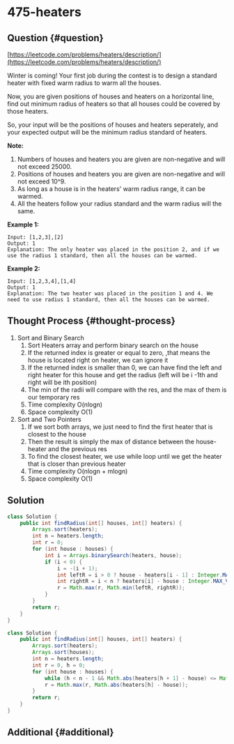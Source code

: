 # 475-heaters

## Question {#question}

[https://leetcode.com/problems/heaters/description/](https://leetcode.com/problems/heaters/description/)

Winter is coming! Your first job during the contest is to design a standard heater with fixed warm radius to warm all the houses.

Now, you are given positions of houses and heaters on a horizontal line, find out minimum radius of heaters so that all houses could be covered by those heaters.

So, your input will be the positions of houses and heaters seperately, and your expected output will be the minimum radius standard of heaters.

**Note:**

1. Numbers of houses and heaters you are given are non-negative and will not exceed 25000.
2. Positions of houses and heaters you are given are non-negative and will not exceed 10^9.
3. As long as a house is in the heaters' warm radius range, it can be warmed.
4. All the heaters follow your radius standard and the warm radius will the same.

**Example 1:**

```text
Input: [1,2,3],[2]
Output: 1
Explanation: The only heater was placed in the position 2, and if we use the radius 1 standard, then all the houses can be warmed.
```

**Example 2:**

```text
Input: [1,2,3,4],[1,4]
Output: 1
Explanation: The two heater was placed in the position 1 and 4. We need to use radius 1 standard, then all the houses can be warmed.
```

## Thought Process {#thought-process}

1. Sort and Binary Search
   1. Sort Heaters array and perform binary search on the house
   2. If the returned index is greater or equal to zero, ,that means the house is located right on heater, we can ignore it
   3. If the returned index is smaller than 0, we can have find the left and right heater for this house and get the radius \(left will be i -1th and right will be ith position\)
   4. The min of the radii will compare with the res, and the max of them is our temporary res
   5. Time complexity O\(nlogn\)
   6. Space complexity O\(1\)
2. Sort and Two Pointers
   1. If we sort both arrays, we just need to find the first heater that is closest to the house
   2. Then the result is simply the max of distance between the house-heater and the previous res
   3. To find the closest heater, we use while loop until we get the heater that is closer than previous heater
   4. Time complexity O\(nlogn + mlogn\)
   5. Space complexity O\(1\)

## Solution

```java
class Solution {
    public int findRadius(int[] houses, int[] heaters) {
        Arrays.sort(heaters);
        int n = heaters.length;
        int r = 0;
        for (int house : houses) {
            int i = Arrays.binarySearch(heaters, house);
            if (i < 0) {
                i = -(i + 1);
                int leftR = i > 0 ? house - heaters[i - 1] : Integer.MAX_VALUE;
                int rightR = i < n ? heaters[i] - house : Integer.MAX_VALUE;
                r = Math.max(r, Math.min(leftR, rightR));
            }
        }
        return r;
    }
}
```

```java
class Solution {
    public int findRadius(int[] houses, int[] heaters) {
        Arrays.sort(heaters);
        Arrays.sort(houses);
        int n = heaters.length;
        int r = 0, h = 0;
        for (int house : houses) {
            while (h < n - 1 && Math.abs(heaters[h + 1] - house) <= Math.abs(heaters[h] - house)) h++;
            r = Math.max(r, Math.abs(heaters[h] - house));
        }
        return r;
    }
}
```

## Additional {#additional}

